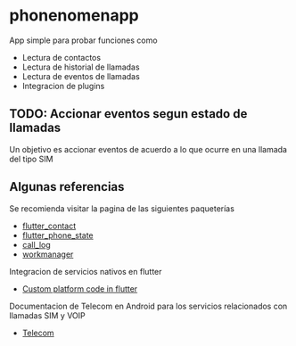 # phonenomenapp

App simple para probar funciones como

- Lectura de contactos
- Lectura de historial de llamadas
- Lectura de eventos de llamadas
- Integracion de plugins

## TODO: Accionar eventos segun estado de llamadas

Un objetivo es accionar eventos de acuerdo a lo que ocurre en una llamada del tipo
SIM

## Algunas referencias

Se recomienda visitar la pagina de las siguientes paqueterías

- [flutter_contact](https://pub.dev/packages/flutter_contact)
- [flutter_phone_state](https://pub.dev/packages/flutter_phone_state)
- [call_log](https://pub.dev/packages/call_log)
- [workmanager](https://pub.dev/packages/workmanager)

Integracion de servicios nativos en flutter

- [Custom platform code in flutter](https://flutter.dev/docs/development/platform-integration/platform-channels?tab=android-channel-java-tab)

Documentacion de Telecom en Android para los servicios relacionados con llamadas SIM y VOIP

- [Telecom](https://developer.android.com/reference/android/telecom/package-summary)